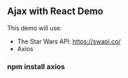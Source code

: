 ## Ajax with React Demo

This demo will use:

- The Star Wars API: https://swapi.co/
- Axios 


### npm install axios 


